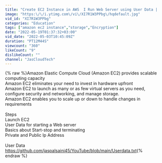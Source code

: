 ```yaml
---
title: "Create EC2 Instance in AWS  I Run Web Server using User Data | AWS EC2"
image: "https:\/\/i.ytimg.com\/vi\/XI7R1W3PPbg\/hqdefault.jpg"
vid_id: "XI7R1W3PPbg"
categories: "Education"
tags: ["amazon ec2 instance","storage","Encryption"]
date: "2022-05-19T01:37:32+03:00"
vid_date: "2022-05-03T10:45:09Z"
duration: "PT12M44S"
viewcount: "360"
likeCount: "9"
dislikeCount: ""
channel: "JasCloudTech"
---
```

{% raw %}Amazon Elastic Compute Cloud (Amazon EC2) provides scalable computing capacity<br />Amazon EC2 eliminates your need to invest in hardware upfront<br />Amazon EC2 to launch as many or as few virtual servers as you need, configure security and networking, and manage storage.<br /> Amazon EC2 enables you to scale up or down to handle changes in requirements<br /><br />Steps<br />Launch EC2<br />User Data for starting a Web server<br />Basics about Start-stop and terminating<br />Private and Public Ip Address<br /><br />User Data<br /><a rel="nofollow" target="blank" href="https://github.com/jaspalsaini45/YouTube/blob/main/Userdata.txt">https://github.com/jaspalsaini45/YouTube/blob/main/Userdata.txt</a>{% endraw %}
